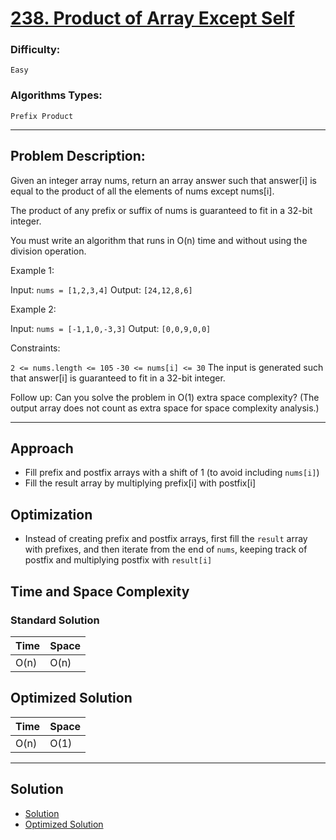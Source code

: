 # [238. Product of Array Except Self](https://leetcode.com/problems/product-of-array-except-self/)

### Difficulty:

`Easy`

### Algorithms Types:

`Prefix Product`

---

## Problem Description:

Given an integer array nums, return an array answer such that answer[i] is equal to the product of all the elements of nums except nums[i].

The product of any prefix or suffix of nums is guaranteed to fit in a 32-bit integer.

You must write an algorithm that runs in O(n) time and without using the division operation.

Example 1:

Input: `nums = [1,2,3,4]`
Output: `[24,12,8,6]`

Example 2:

Input: `nums = [-1,1,0,-3,3]`
Output: `[0,0,9,0,0]`

Constraints:

`2 <= nums.length <= 105`
`-30 <= nums[i] <= 30`
The input is generated such that answer[i] is guaranteed to fit in a 32-bit integer.

Follow up: Can you solve the problem in O(1) extra space complexity? (The output array does not count as extra space for space complexity analysis.)

---

## Approach

- Fill prefix and postfix arrays with a shift of 1 (to avoid including `nums[i]`)
- Fill the result array by multiplying prefix[i] with postfix[i]

## Optimization

- Instead of creating prefix and postfix arrays, first fill the `result` array with prefixes, and then iterate from the end of `nums`, keeping track of postfix and multiplying postfix with `result[i]`

## Time and Space Complexity

### Standard Solution

| Time | Space |
| ---- | ----- |
| O(n) | O(n)  |

## Optimized Solution

| Time | Space |
| ---- | ----- |
| O(n) | O(1)  |

---

## Solution

- [Solution](solution.js)
- [Optimized Solution](optimalSolution.js)
